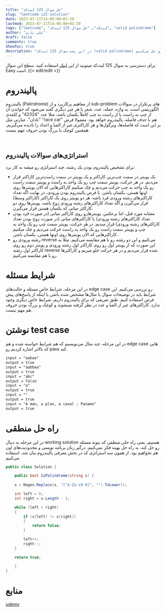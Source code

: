 ```yaml
---
title: "حل سوال 125 لیت‌کد"
slug: "leetcode-125-solution"
date: 2023-07-11T14:00:00+03:30
lastmod: 2023-07-11T14:00:00+03:30
tags: ["leetcode", "لیتکد", "حل سوال 125 لیت‌کد", "valid palindrome"]
author: "علی ثابت"
draft: false
comments: true
ShowToc: true
description: "در این پست سوال 125 لیت‌کد (valid palindrome) رو حل می‌کنیم"
---
```

برای دسترسی به سوال 125 لیت‌کد میتونید از این [لینک](https://leetcode.com/problems/valid-palindrome/) استفاده کنید. سطح این سوال Easy است.
{{< edit/edit >}}
# پالیندروم

پالیندروم (Palindrome) از مفاهیم پرکاربرد و از sub-problem های پرتکرار در سوالات الگوریتمی است. به واژه، جمله، عدد، شعر یا هر چیز دیگری گفته می‌شود که خواندن آن از چپ به راست یا از راست به چپ کاملاً یکسان باشد، مثلا عدد "42324" و کلمه‌ی "نادان". عبارتی مثل "race car" هم با حذف فاصله، پالیندروم خواهد بود. معمولا فرض بر این است که فاصله‌ها، ویرگول‌ها و هر کاراکتری غیر از الفبا و اعداد را نادیده می‌گیریم. همچنین کوچک یا بزرگ بودن حروف مهم نیست.

 

## استراتژی‌های سوالات پالیندروم

برای تشخیص پالیندروم بودن یک رشته، چند استراتژی رو میشه به کار برد:

*   یک پوینتر در سمت چپ‌ترین کاراکتر و یک پوینتر در سمت راست‌ترین کاراکتر قرار می‌دیم. در هر حرکت، پوینتر سمت چپ رو یک واحد به راست و پوینتر سمت راست رو یک واحد به چپ حرکت می‌دیم و چک میکنیم کاراکترهایی که الان پوینترها روی اونها هستن، یکسان باشن. با فرض پالیندروم بودن ورودی، در نهایت اگه تعداد کاراکترهای رشته ورودی فرد باشه، هر دو پوینتر روی یک کاراکتر (کاراکتر وسط) قرار می‌گیرن و اگه تعداد کاراکترهای رشته ورودی زوج باشه، پوینترها روی دو کاراکتر میانی که یکسان هستن قرار می‌گیرن.
*   مشابه مورد قبل، اما برعکس. پوینترهارو روی کاراکتر میانی (در صورت فرد بودن تعداد کاراکترهای رشته ورودی) یا کاراکترهای میانی (در صورت زوج بودن تعداد کاراکترهای رشته ورودی) قرار میدیم. در هر حرکت، پوینتر سمت چپ رو یک واحد به چپ و پوینتر سمت راست رو یک واحد به راست حرکت می‌دیم و چک میکنیم کاراکترهایی که الان پوینترها روی اونها هستن، یکسان باشن.
*   رشته ورودی رو reverse می‌کنیم و این دو رشته رو با هم مقایسه می‌کنیم. مثلا به این صورت که از پوینتر اول رو روی کاراکتر اول رشته ورودی و پوینتر دوم رو روی کاراکتر اول رشته reverse شده قرار می‌دیم و در هر حرکت جلو میریم و کاراکترها رو با هم مقایسه می‌کنیم.

# شرایط مسئله

در این مرحله، شرایط خاص مسئله و حالت‌های edge case رو بررسی می‌کنیم. این شرایط باید در توضیحات سوال یا مثال‌ها مشخص شده باشن یا اینکه از پاسخ‌های پیش فرض استفاده کنیم. طبق تعریفی که برای پالیندروم داریم، شرایط خاص دیگری وجود ندارد. کاراکترهای غیر از الفبا و عدد در نظر گرفته نمی‍شوند و کوچک و بزرگ بودن حروف هم مهم نیست.

# نوشتن test case

در این مرحله، چند مثال می‌نویسیم که هم شرایط خواسته شده و هم edge case هایی که بالاتر اشاره کردیم رو pass کنه.

```txt
input = "aabaa"
output = true
input = "aabbaa"
output = true
input = "abc"
output = false
input = "a"
output = true
input = ""
output = true
input = "A man, a plan, a canal : Panama"
output = true
```

# راه حل منطقی

در این مرحله به دنبال working solution هستیم، یعنی راه حلی منطقی که بتونه مسئله رو حل کنه. به راه حل بهینه فکر نمی‌کنیم. درگیر زبان برنامه نویسی و محدودیت‌های اون هم نخواهیم بود. از همون سه استراتژی که در بخش معرفی پالیندروم بیان شد، استفاده می‌کنیم.

```csharp
public class Solution {

    public bool IsPalindrome(string s) {
    
    s = Regex.Replace(s, "[^A-Za-z0-9]", "").ToLower();

    int left = 0;
    int right = s.Length - 1;

    while (left < right)
    {
        if (s[left] != s[right])
        {
            return false;
        }

        left++;
        right--;
    }

    return true;

    }
}
```

# منابع
[udemy](https://www.udemy.com/course/master-the-coding-interview-big-tech-faang-interviews/)
